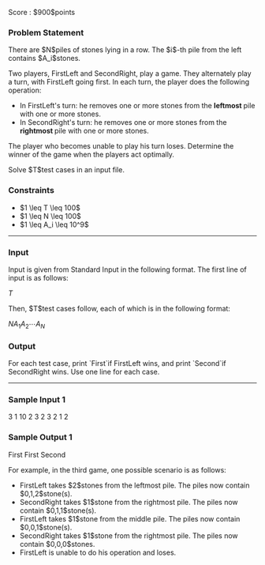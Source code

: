 
<div>

<span>

<span>

<p>
Score : $900$points
</p>

<div>

<section>

### **Problem Statement**

<p>
There are $N$piles of stones lying in a row.
The $i$-th pile from the left contains $A_i$stones.
</p>

<p>
Two players, FirstLeft and SecondRight, play a game.
They alternately play a turn, with FirstLeft going first.
In each turn, the player does the following operation:
</p>

<ul>

<li>
In FirstLeft's turn: he removes one or more stones from the 
<strong>
leftmost
</strong>
pile with one or more stones.
</li>

<li>
In SecondRight's turn: he removes one or more stones from the 
<strong>
rightmost
</strong>
pile with one or more stones.
</li>

</ul>

<p>
The player who becomes unable to play his turn loses.
Determine the winner of the game when the players act optimally.
</p>

<p>
Solve $T$test cases in an input file.
</p>

</section>

</div>

<div>

<section>

### **Constraints**

<ul>

<li>
$1 \leq T \leq 100$
</li>

<li>
$1 \leq N \leq 100$
</li>

<li>
$1 \leq A_i \leq 10^9$
</li>

</ul>

</section>

</div>

---

<div>

<div>

<section>

### **Input**

<p>
Input is given from Standard Input in the following format.
The first line of input is as follows:
</p>

<div>

$T$
</div>

<p>
Then, $T$test cases follow, each of which is in the following format:
</p>

<div>

$N$$A_1$$A_2$$\cdots$$A_N$
</div>

</section>

</div>

<div>

<section>

### **Output**

<p>
For each test case, print `First`if FirstLeft wins, and print `Second`if SecondRight wins.
Use one line for each case.
</p>

</section>

</div>

</div>

---

<div>

<section>

### **Sample Input 1**

<div>

3
1
10
2
3 2
3
2 1 2

</div>

</section>

</div>

<div>

<section>

### **Sample Output 1**

<div>

First
First
Second

</div>

<p>
For example, in the third game, one possible scenario is as follows:
</p>

<ul>

<li>
FirstLeft takes $2$stones from the leftmost pile. The piles now contain $0,1,2$stone(s).
</li>

<li>
SecondRight takes $1$stone from the rightmost pile. The piles now contain $0,1,1$stone(s).
</li>

<li>
FirstLeft takes $1$stone from the middle pile. The piles now contain $0,0,1$stone(s).
</li>

<li>
SecondRight takes $1$stone from the rightmost pile. The piles now contain $0,0,0$stones.
</li>

<li>
FirstLeft is unable to do his operation and loses.
</li>

</ul>

</section>

</div>

</span>

</span>

</div>
